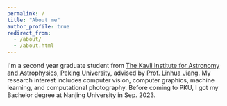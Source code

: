 ```yaml
---
permalink: /
title: "About me"
author_profile: true
redirect_from: 
  - /about/
  - /about.html
---
```


I'm a second year graduate student from [The Kavli Institute for Astronomy and Astrophysics](https://kiaa.pku.edu.cn/), [Peking University](https://www.pku.edu.cn/), advised by [Prof. Linhua Jiang](http://kavli.pku.edu.cn/~jiang/). My research interest includes computer vision, computer graphics, machine learning, and computational photography. Before coming to PKU, I got my Bachelor degree at Nanjing University in Sep. 2023.



